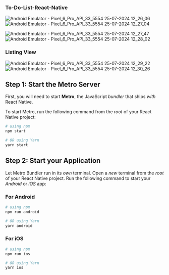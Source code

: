 ### To-Do-List-React-Native

![Android Emulator - Pixel_6_Pro_API_33_5554 25-07-2024 12_26_06](https://github.com/user-attachments/assets/d06eff2d-739c-4f73-82f9-6d13d9e1f6ec)     ![Android Emulator - Pixel_6_Pro_API_33_5554 25-07-2024 12_27_04](https://github.com/user-attachments/assets/ee3ee75a-5074-4827-bcf0-c050f75f23c2)


![Android Emulator - Pixel_6_Pro_API_33_5554 25-07-2024 12_27_47](https://github.com/user-attachments/assets/643c8e5f-2500-415d-964a-565bb9915d01)   ![Android Emulator - Pixel_6_Pro_API_33_5554 25-07-2024 12_28_02](https://github.com/user-attachments/assets/db5d8c49-86cf-4915-b6ac-b858ffc09ebf)

 
### Listing View 

![Android Emulator - Pixel_6_Pro_API_33_5554 25-07-2024 12_29_22](https://github.com/user-attachments/assets/c42953d0-99b7-4b0b-b4ee-de6c79a52fa1)   ![Android Emulator - Pixel_6_Pro_API_33_5554 25-07-2024 12_30_26](https://github.com/user-attachments/assets/f610602d-21cc-467d-b402-3a522b34ebe9)




## Step 1: Start the Metro Server

First, you will need to start **Metro**, the JavaScript _bundler_ that ships _with_ React Native.

To start Metro, run the following command from the _root_ of your React Native project:

```bash
# using npm
npm start

# OR using Yarn
yarn start
```

## Step 2: Start your Application

Let Metro Bundler run in its _own_ terminal. Open a _new_ terminal from the _root_ of your React Native project. Run the following command to start your _Android_ or _iOS_ app:

### For Android

```bash
# using npm
npm run android

# OR using Yarn
yarn android
```

### For iOS

```bash
# using npm
npm run ios

# OR using Yarn
yarn ios
```
